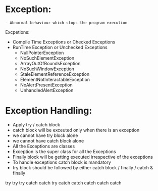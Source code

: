 

# Exception:
    - Abnormal behaviour which stops the program execution

Excpetions:
   - Compile Time Exceptions or Checked Exceptions
   - RunTime Exception or Unchecked Exceptions
      - NullPointerException
      - NoSuchElementException
      - ArrayOutOfBoundsException
      - NoSuchWindowException
      - StaleElementReferenceException
      - ElementNotInteractableException
      - NoAlertPresentException
      - UnhandledAlertException


# Exception Handling:
   - Apply try / catch block
   - catch block will be exceuted only when there is an exception
   - we cannot have try block alone
   - we cannot have catch block alone
   - All the Exceptions are classes
   - Exception is the super class for all the Exceptions
   - Finally block will be getting executed irrespective of the exceptions
   - To handle exceptions catch block is mandatory
   - try block should be followed by either catch block / finally / catch & finally

   try       try        try
   catch     catch          try
             catch          catch
             catch     catch
                       catch

